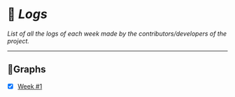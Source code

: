 # 💬 *Logs*
*List of all the logs of each week made by the contributors/developers of the project.*

---

## 🔖Graphs

- [x] [Week #1](./week1.md)